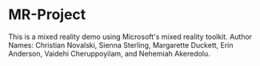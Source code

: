 # MR-Project
This is a mixed reality demo using Microsoft's mixed reality toolkit.
Author Names: Christian Novalski, Sienna Sterling, Margarette Duckett, Erin Anderson, Vaidehi Cheruppoyilam, and Nehemiah Akeredolu.
